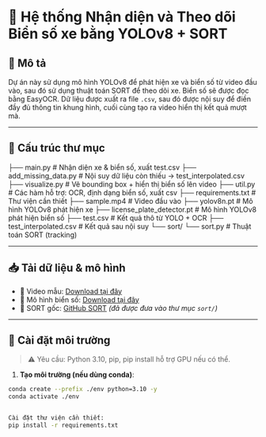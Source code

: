 # 🚗 Hệ thống Nhận diện và Theo dõi Biển số xe bằng YOLOv8 + SORT

## 🧠 Mô tả

Dự án này sử dụng mô hình YOLOv8 để phát hiện xe và biển số từ video đầu vào, sau đó sử dụng thuật toán SORT để theo dõi xe. Biển số sẽ được đọc bằng EasyOCR. Dữ liệu được xuất ra file `.csv`, sau đó được nội suy để điền đầy đủ thông tin khung hình, cuối cùng tạo ra video hiển thị kết quả mượt mà.

---

## 📂 Cấu trúc thư mục
├── main.py # Nhận diện xe & biển số, xuất test.csv
├── add_missing_data.py # Nội suy dữ liệu còn thiếu -> test_interpolated.csv
├── visualize.py # Vẽ bounding box + hiển thị biển số lên video
├── util.py # Các hàm hỗ trợ: OCR, định dạng biển số, xuất csv
├── requirements.txt # Thư viện cần thiết
├── sample.mp4 # Video đầu vào
├── yolov8n.pt # Mô hình YOLOv8 phát hiện xe
├── license_plate_detector.pt # Mô hình YOLOv8 phát hiện biển số
├── test.csv # Kết quả thô từ YOLO + OCR
├── test_interpolated.csv # Kết quả sau nội suy
└── sort/
└── sort.py # Thuật toán SORT (tracking)


---

## 📥 Tải dữ liệu & mô hình

- 🔗 Video mẫu: [Download tại đây](https://drive.google.com/file/d/1JbwLyqpFCXmftaJY1oap8Sa6KfjoWJta/view?usp=sharing)
- 🔗 Mô hình biển số: [Download tại đây](https://drive.google.com/file/d/1Zmf5ynaTFhmln2z7Qvv-tgjkWQYQ9Zdw/view?usp=sharing)
- 🔗 SORT gốc: [GitHub SORT](https://github.com/abewley/sort) *(đã được đưa vào thư mục `sort/`)*

---

## 🧪 Cài đặt môi trường

> ⚠️ Yêu cầu: Python 3.10, pip, pip install hỗ trợ GPU nếu có thể.

1. **Tạo môi trường (nếu dùng conda)**:
```bash
conda create --prefix ./env python=3.10 -y
conda activate ./env


Cài đặt thư viện cần thiết:
pip install -r requirements.txt
